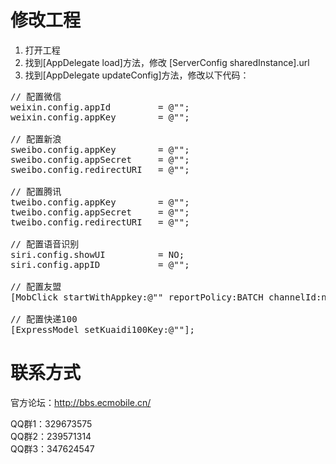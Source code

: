 # 修改工程

1. 打开工程
2. 找到[AppDelegate load]方法，修改 [ServerConfig sharedInstance].url
3. 找到[AppDelegate updateConfig]方法，修改以下代码：

<pre>
// 配置微信
weixin.config.appId			= @"<Your information>";
weixin.config.appKey		= @"<Your information>";

// 配置新浪
sweibo.config.appKey		= @"<Your information>";
sweibo.config.appSecret		= @"<Your information>";
sweibo.config.redirectURI	= @"<Your information>";

// 配置腾讯
tweibo.config.appKey		= @"<Your information>";
tweibo.config.appSecret		= @"<Your information>";
tweibo.config.redirectURI	= @"<Your information>";

// 配置语音识别
siri.config.showUI			= NO;
siri.config.appID			= @"<Your iflyKey>";

// 配置友盟
[MobClick startWithAppkey:@"<Your umengKey>" reportPolicy:BATCH channelId:nil];

// 配置快递100
[ExpressModel setKuaidi100Key:@"<Your kuaidi100Key>"];
</pre>

# 联系方式

官方论坛：http://bbs.ecmobile.cn/    

QQ群1：329673575    
QQ群2：239571314    
QQ群3：347624547    